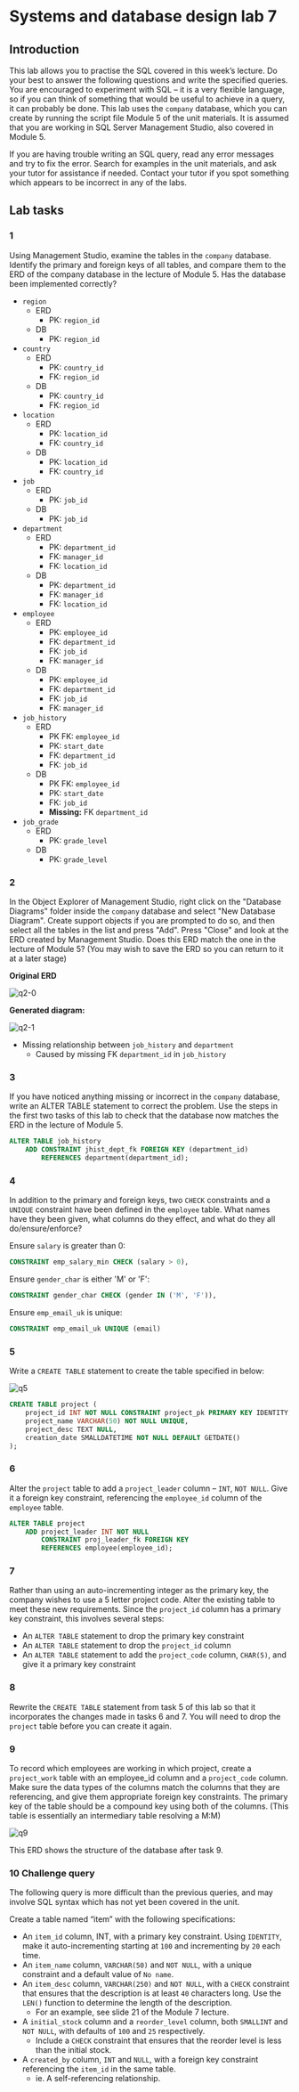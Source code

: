 # Systems and database design lab 7

## Introduction

This lab allows you to practise the SQL covered in this week’s lecture. Do your best to answer the following questions and write the specified queries. You are encouraged to experiment with
SQL – it is a very flexible language, so if you can think of something that would be useful to achieve in a query, it can probably be done. This lab uses the `company` database, which you
can create by running the script file Module 5 of the unit materials. It is assumed that you are working in SQL Server Management Studio, also covered in Module 5.

If you are having trouble writing an SQL query, read any error messages and try to fix the error. Search for examples in the unit materials, and ask your tutor for assistance if needed. Contact your tutor if you spot something which appears to be incorrect in any of the labs.

## Lab tasks

### 1

Using Management Studio, examine the tables in the `company` database. Identify the primary and foreign keys of all tables, and compare them to the ERD of the company database in the lecture of Module 5. Has the database been implemented correctly?

- `region`
	- ERD
		- PK: `region_id`
	- DB
		- PK: `region_id`
- `country`
	- ERD
		- PK: `country_id`
		- FK: `region_id`
	- DB
		- PK: `country_id`
		- FK: `region_id`
- `location`
	- ERD
		- PK: `location_id`
		- FK: `country_id`
	- DB
		- PK: `location_id`
		- FK: `country_id`
- `job`
	- ERD
		- PK: `job_id`
	- DB
		- PK: `job_id`
- `department`
	- ERD
		- PK: `department_id`
		- FK: `manager_id`
		- FK: `location_id`
	- DB
		- PK: `department_id`
		- FK: `manager_id`
		- FK: `location_id`
- `employee`
	- ERD
		- PK: `employee_id`
		- FK: `department_id`
		- FK: `job_id`
		- FK: `manager_id`
	- DB
		- PK: `employee_id`
		- FK: `department_id`
		- FK: `job_id`
		- FK: `manager_id`
- `job_history`
	- ERD
		- PK FK: `employee_id`
		- PK: `start_date`
		- FK: `department_id`
		- FK: `job_id`
	- DB
		- PK FK: `employee_id`
		- PK: `start_date`
		- FK: `job_id`
		- **Missing:** FK `department_id`
- `job_grade`
	- ERD
		- PK: `grade_level`
	- DB
		- PK: `grade_level`


### 2

In the Object Explorer of Management Studio, right click on the "Database Diagrams" folder inside the `company` database and select "New Database Diagram". Create support objects if you are prompted to do so, and then select all the tables in the list and press "Add". Press "Close" and look at the ERD created by Management Studio. Does this ERD match the one in the lecture of Module 5? (You may wish to save the ERD so you can return to it at a later stage)

**Original ERD**

![q2-0](http://snag.gy/oxi1o.jpg)

**Generated diagram:**

![q2-1](http://snag.gy/2zfUy.jpg)

- Missing relationship between `job_history` and `department`
	- Caused by missing FK `department_id` in `job_history`

### 3

If you have noticed anything missing or incorrect in the `company` database, write an ALTER TABLE statement to correct the problem. Use the steps in the first two tasks of this lab to check that the database now matches the ERD in the lecture of Module 5.

``` sql
ALTER TABLE job_history
	ADD CONSTRAINT jhist_dept_fk FOREIGN KEY (department_id)
		REFERENCES department(department_id);
```

### 4

In addition to the primary and foreign keys, two `CHECK` constraints and a `UNIQUE` constraint have been defined in the `employee` table. What names have they been given, what columns do they effect, and what do they all do/ensure/enforce?

Ensure `salary` is greater than 0:

``` sql
CONSTRAINT emp_salary_min CHECK (salary > 0),
```

Ensure `gender_char` is either 'M' or 'F':

``` sql
CONSTRAINT gender_char CHECK (gender IN ('M', 'F')),
```

Ensure `emp_email_uk` is unique:

``` sql
CONSTRAINT emp_email_uk UNIQUE (email)
```

### 5

Write a `CREATE TABLE` statement to create the table specified in below:

![q5](http://snag.gy/JSfmz.jpg)

``` sql
CREATE TABLE project (
	project_id INT NOT NULL CONSTRAINT project_pk PRIMARY KEY IDENTITY,
	project_name VARCHAR(50) NOT NULL UNIQUE,
	project_desc TEXT NULL,
	creation_date SMALLDATETIME NOT NULL DEFAULT GETDATE()
);
```

### 6

Alter the `project` table to add a `project_leader` column – `INT`, `NOT NULL`. Give it a foreign key constraint, referencing the `employee_id` column of the `employee` table.

``` sql
ALTER TABLE project
	ADD project_leader INT NOT NULL
		CONSTRAINT proj_leader_fk FOREIGN KEY
		REFERENCES employee(employee_id);
```

### 7

Rather than using an auto-incrementing integer as the primary key, the company wishes to use a 5 letter project code. Alter the existing table to meet these new requirements. Since the `project_id` column has a primary key constraint, this involves several steps:

- An `ALTER TABLE` statement to drop the primary key constraint
- An `ALTER TABLE` statement to drop the `project_id` column
- An `ALTER TABLE` statement to add the `project_code` column, `CHAR(5)`, and give it a primary key constraint

### 8

Rewrite the `CREATE TABLE` statement from task 5 of this lab so that it incorporates the changes made in tasks 6 and 7. You will need to drop the `project` table before you can create it again.

### 9

To record which employees are working in which project, create a `project_work` table with an employee_id column and a `project_code` column. Make sure the data types of the columns match the columns that they are referencing, and give them appropriate foreign key constraints. The primary key of the table should be a compound key using both of the columns. (This table is essentially an intermediary table resolving a M:M)

![q9](http://snag.gy/uN6tS.jpg)

This ERD shows the structure of the database after task 9.

### 10 Challenge query

The following query is more difficult than the previous queries, and may involve SQL syntax which has not yet been covered in the unit.

Create a table named “item” with the following specifications:

- An `item_id` column, INT, with a primary key constraint. Using `IDENTITY`, make it auto-incrementing starting at `100` and incrementing by `20` each time.
- An `item_name` column, `VARCHAR(50)` and `NOT NULL`, with a unique constraint and a default value of `No name`.
- An `item_desc` column, `VARCHAR(250)` and `NOT NULL`, with a `CHECK` constraint that ensures that the description is at least `40` characters long. Use the `LEN()` function to determine the length of the description.
	- For an example, see slide 21 of the Module 7 lecture.
- A `initial_stock` column and a `reorder_level` column, both `SMALLINT` and `NOT NULL`, with defaults of `100` and `25` respectively.
	- Include a `CHECK` constraint that ensures that the reorder level is less than the initial stock.
- A `created_by` column, `INT` and `NULL`, with a foreign key constraint referencing the `item_id` in the same table.
	- ie. A self-referencing relationship.
